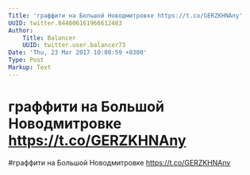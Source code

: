```yaml
---
Title: 'граффити на Большой Новодмитровке https://t.co/GERZKHNAny'
UUID: twitter.844806161966612483
Author:
    Title: Balancer
    UUID: twitter.user.balancer73
Date: 'Thu, 23 Mar 2017 10:00:59 +0300'
Type: Post
Markup: Text
---
```


# граффити на Большой Новодмитровке https://t.co/GERZKHNAny

#граффити на Большой Новодмитровке https://t.co/GERZKHNAny